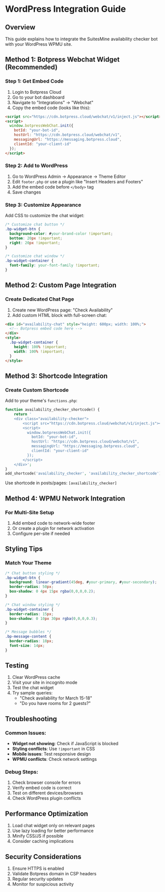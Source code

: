 # WordPress Integration Guide

## Overview
This guide explains how to integrate the SuitesMine availability checker bot with your WordPress WPMU site.

## Method 1: Botpress Webchat Widget (Recommended)

### Step 1: Get Embed Code
1. Login to Botpress Cloud
2. Go to your bot dashboard
3. Navigate to "Integrations" → "Webchat"
4. Copy the embed code (looks like this):
```html
<script src="https://cdn.botpress.cloud/webchat/v1/inject.js"></script>
<script>
  window.botpressWebChat.init({
    botId: "your-bot-id",
    hostUrl: "https://cdn.botpress.cloud/webchat/v1",
    messagingUrl: "https://messaging.botpress.cloud",
    clientId: "your-client-id"
  });
</script>
```

### Step 2: Add to WordPress
1. Go to WordPress Admin → Appearance → Theme Editor
2. Edit `footer.php` or use a plugin like "Insert Headers and Footers"
3. Add the embed code before `</body>` tag
4. Save changes

### Step 3: Customize Appearance
Add CSS to customize the chat widget:
```css
/* Customize chat button */
.bp-widget-btn {
  background-color: #your-brand-color !important;
  bottom: 20px !important;
  right: 20px !important;
}

/* Customize chat window */
.bp-widget-container {
  font-family: your-font-family !important;
}
```

## Method 2: Custom Page Integration

### Create Dedicated Chat Page
1. Create new WordPress page: "Check Availability"
2. Add custom HTML block with full-screen chat:
```html
<div id="availability-chat" style="height: 600px; width: 100%;">
  <!-- Botpress embed code here -->
</div>
<style>
  .bp-widget-container {
    height: 100% !important;
    width: 100% !important;
  }
</style>
```

## Method 3: Shortcode Integration

### Create Custom Shortcode
Add to your theme's `functions.php`:
```php
function availability_checker_shortcode() {
    return '
    <div class="availability-checker">
        <script src="https://cdn.botpress.cloud/webchat/v1/inject.js"></script>
        <script>
          window.botpressWebChat.init({
            botId: "your-bot-id",
            hostUrl: "https://cdn.botpress.cloud/webchat/v1",
            messagingUrl: "https://messaging.botpress.cloud",
            clientId: "your-client-id"
          });
        </script>
    </div>';
}
add_shortcode('availability_checker', 'availability_checker_shortcode');
```

Use shortcode in posts/pages: `[availability_checker]`

## Method 4: WPMU Network Integration

### For Multi-Site Setup
1. Add embed code to network-wide footer
2. Or create a plugin for network activation
3. Configure per-site if needed

## Styling Tips

### Match Your Theme
```css
/* Chat button styling */
.bp-widget-btn {
  background: linear-gradient(45deg, #your-primary, #your-secondary);
  border-radius: 50px;
  box-shadow: 0 4px 15px rgba(0,0,0,0.2);
}

/* Chat window styling */
.bp-widget-container {
  border-radius: 15px;
  box-shadow: 0 10px 30px rgba(0,0,0,0.3);
}

/* Message bubbles */
.bp-message-content {
  border-radius: 18px;
  font-size: 14px;
}
```

## Testing

1. Clear WordPress cache
2. Visit your site in incognito mode
3. Test the chat widget
4. Try sample queries:
   - "Check availability for March 15-18"
   - "Do you have rooms for 2 guests?"

## Troubleshooting

### Common Issues:
- **Widget not showing**: Check if JavaScript is blocked
- **Styling conflicts**: Use `!important` in CSS
- **Mobile issues**: Test responsive design
- **WPMU conflicts**: Check network settings

### Debug Steps:
1. Check browser console for errors
2. Verify embed code is correct
3. Test on different devices/browsers
4. Check WordPress plugin conflicts

## Performance Optimization

1. Load chat widget only on relevant pages
2. Use lazy loading for better performance
3. Minify CSS/JS if possible
4. Consider caching implications

## Security Considerations

1. Ensure HTTPS is enabled
2. Validate Botpress domain in CSP headers
3. Regular security updates
4. Monitor for suspicious activity

